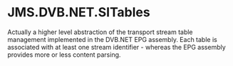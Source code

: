 # JMS.DVB.NET.SITables

Actually a higher level abstraction of the transport stream table management implemented in the DVB.NET EPG assembly. Each table is associated with at least one stream identifier - whereas the EPG assembly provides more or less content parsing.
